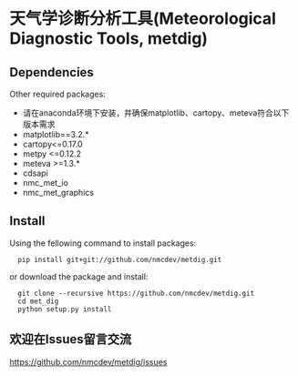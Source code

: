 # 天气学诊断分析工具(Meteorological Diagnostic Tools, metdig)
## Dependencies
Other required packages:
- 请在anaconda环境下安装，并确保matplotlib、cartopy、meteva符合以下版本需求
- matplotlib==3.2.*
- cartopy<=0.17.0
- metpy <=0.12.2
- meteva >=1.3.*
- cdsapi
- nmc_met_io
- nmc_met_graphics
## Install
Using the fellowing command to install packages:
```
  pip install git+git://github.com/nmcdev/metdig.git
```

or download the package and install:
```
  git clone --recursive https://github.com/nmcdev/metdig.git
  cd met_dig
  python setup.py install
```

## 欢迎在Issues留言交流
https://github.com/nmcdev/metdig/issues
